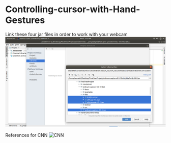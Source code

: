 # Controlling-cursor-with-Hand-Gestures

Link these four jar files in order to work with your webcam
![Demo](https://github.com/UnixLoverSaurabh/Hand-Gesture-Detection/blob/master/sample/jar_file_setUp.png)

References for CNN
![CNN](https://www.pyimagesearch.com/2018/12/31/keras-conv2d-and-convolutional-layers/)


